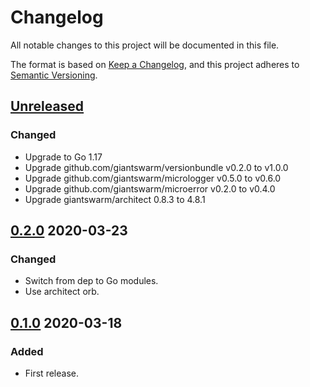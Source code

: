 # Changelog

All notable changes to this project will be documented in this file.

The format is based on [Keep a Changelog](https://keepachangelog.com/en/1.0.0/),
and this project adheres to [Semantic Versioning](https://semver.org/spec/v2.0.0.html).



## [Unreleased]

### Changed

- Upgrade to Go 1.17
- Upgrade github.com/giantswarm/versionbundle v0.2.0 to v1.0.0
- Upgrade github.com/giantswarm/micrologger v0.5.0 to v0.6.0
- Upgrade github.com/giantswarm/microerror v0.2.0 to v0.4.0
- Upgrade giantswarm/architect 0.8.3 to 4.8.1

## [0.2.0] 2020-03-23

### Changed

- Switch from dep to Go modules.
- Use architect orb.



## [0.1.0] 2020-03-18

### Added

- First release.



[Unreleased]: https://github.com/giantswarm/microendpoint/compare/v0.2.0...HEAD
[0.2.0]: https://github.com/giantswarm/microendpoint/compare/v0.1.0...v0.2.0
[0.1.0]: https://github.com/giantswarm/microendpoint/releases/tag/v0.1.0

